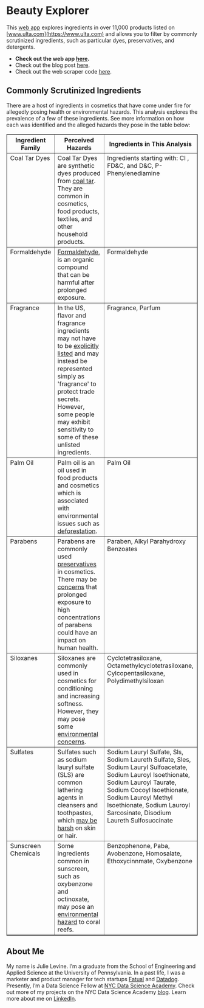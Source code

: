 # Beauty Explorer

This [web app](https://nycdatascience.com/blog/student-works/what-is-beauty-made-of/) explores ingredients in over 11,000 products listed on [www.ulta.com](https://www.ulta.com) and allows you to filter by commonly scrutinized ingredients, such as particular dyes, preservatives, and detergents.  

* **Check out the web app [here](https://lejulie.shinyapps.io/exploring_beauty_products/).**
* Check out the blog post [here](https://nycdatascience.com/blog/student-works/what-is-beauty-made-of/).
* Check out the web scraper code [here](/ulta_beauty_scraper/ulta_beauty_scraper).  

## Commonly Scrutinized Ingredients

There are a host of ingredients in cosmetics that have come under fire for allegedly posing health or environmental hazards. This analysis explores the prevalence of a few of these ingredients.  See more information on how each was identified and the alleged hazards they pose in the table below:

<table border="1">
<thead>
<tr>
<th>Ingredient Family</th>
<th>Perceived Hazards</th>
<th>Ingredients in This Analysis</th>
</tr>
</thead>
<tbody>
<tr>
<td valign="top">Coal Tar Dyes</td>
<td valign="top">Coal Tar Dyes are synthetic dyes produced from <a target='_blank' href='https://en.wikipedia.org/wiki/Coal_tar'>coal tar</a>.  They are common in cosmetics, food products, textiles, and other household products.
</td>
<td valign="top">Ingredients starting with: CI , FD&amp;C, and D&amp;C, P-Phenylenediamine</td>
</tr>
<tr>
<td valign="top">Formaldehyde</td>
<td valign="top"><a target='_blank' href='https://en.wikipedia.org/wiki/Formaldehyde'>Formaldehyde</a>, is an organic compound that can be harmful after prolonged exposure.</td>
<td valign="top">Formaldehyde</td>
</tr>
<tr>
<td valign="top">Fragrance</td>
<td valign="top">In the US, flavor and fragrance ingredients may not have to be <a target='_blank' href='https://www.fda.gov/cosmetics/productsingredients/ingredients/ucm388821.htm#labeling'>explicitly listed</a> and may instead be represented simply as 'fragrance' to protect trade secrets.  However, some people may exhibit sensitivity to some of these unlisted ingredients.
</td>
<td valign="top">Fragrance, Parfum</td>
</tr>
<tr>
<td valign="top">Palm Oil</td>
<td valign="top">Palm oil is an oil used in food products and cosmetics which is associated with environmental issues such as <a target='_blank' href='http://wwf.panda.org/our_work/food/agriculture/about_palm_oil/environmental_impacts/'>deforestation</a>.
</td>
<td valign="top">Palm Oil</td>
</tr>
<tr>
<td valign="top">Parabens</td>
<td valign="top">Parabens are commonly used <a target='_blank' href='https://www.fda.gov/cosmetics/productsingredients/ingredients/ucm128042.htm'>preservatives</a> in cosmetics.  There may be <a target='_blank' href='https://www.scientificamerican.com/article/should-people-be-concerned-about-parabens-in-beauty-products/'>concerns</a> that prolonged exposure to high concentrations of parabens could have an impact on human health.</td>
<td valign="top">Paraben, Alkyl Parahydroxy Benzoates</td>
</tr>
<tr>
<td valign="top">Siloxanes</td>
<td valign="top">Siloxanes are commonly used in cosmetics for conditioning and increasing softness.  However, they may pose some <a target='_blank' href='https://en.wikipedia.org/wiki/Siloxane#Safety_and_environmental_considerations'>environmental concerns</a>.
</td>
<td valign="top">Cyclotetrasiloxane, Octamethylcyclotetrasiloxane, Cylcopentasiloxane, Polydimethylsiloxan</td>
</tr>
<tr>
<td valign="top">Sulfates</td>
<td valign="top">Sulfates such as sodium lauryl sulfate (SLS) are common lathering agents in cleansers and toothpastes, which <a target='_blank' href='https://www.allure.com/story/best-sulfate-free-shampoos'>may be harsh</a> on skin or hair.
</td>
<td valign="top">Sodium Lauryl Sulfate, Sls, Sodium Laureth Sulfate, Sles, Sodium Lauryl Sulfoacetate, Sodium Lauroyl Isoethionate, Sodium Lauroyl Taurate, Sodium Cocoyl Isoethionate, Sodium Lauroyl Methyl Isoethionate, Sodium Lauroyl Sarcosinate, Disodium Laureth Sulfosuccinate</td>
</tr>
<tr>
<td valign="top">Sunscreen Chemicals</td>
<td valign="top">Some ingredients common in sunscreen, such as oxybenzone and octinoxate, may pose an <a target='_blank' href='https://www.huffingtonpost.com/entry/oxybenzone-chemical-sunscreen_us_5aeb38b0e4b0c4f1931ffce0'>environmental hazard</a> to coral reefs.
</td>
<td valign="top">Benzophenone, Paba, Avobenzone, Homosalate, Ethoxycinnmate, Oxybenzone</td>
</tr>
</tbody>
</table>

## About Me

My name is Julie Levine. I’m a graduate from the School of Engineering and Applied Science at the University of Pennsylvania. In a past life, I was a marketer and product manager for tech startups [Fatual](https://www.factual.com/) and [Datadog](https://www.datadoghq.com/). Presently, I’m a Data Science Fellow at [NYC Data Science Academy](https://nycdatascience.com/). Check out more of my projects on the NYC Data Science Academy [blog](https://nycdatascience.com/blog/author/lejulie/). Learn more about me on [LinkedIn](https://www.linkedin.com/in/lejulieb/).